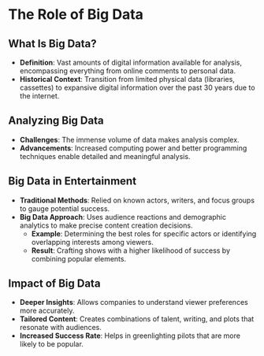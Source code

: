 # The Role of Big Data

## What Is Big Data?
- **Definition**: Vast amounts of digital information available for analysis, encompassing everything from online comments to personal data.
- **Historical Context**: Transition from limited physical data (libraries, cassettes) to expansive digital information over the past 30 years due to the internet.

## Analyzing Big Data
- **Challenges**: The immense volume of data makes analysis complex.
- **Advancements**: Increased computing power and better programming techniques enable detailed and meaningful analysis.

## Big Data in Entertainment
- **Traditional Methods**: Relied on known actors, writers, and focus groups to gauge potential success.
- **Big Data Approach**: Uses audience reactions and demographic analytics to make precise content creation decisions.
  - **Example**: Determining the best roles for specific actors or identifying overlapping interests among viewers.
  - **Result**: Crafting shows with a higher likelihood of success by combining popular elements.

## Impact of Big Data
- **Deeper Insights**: Allows companies to understand viewer preferences more accurately.
- **Tailored Content**: Creates combinations of talent, writing, and plots that resonate with audiences.
- **Increased Success Rate**: Helps in greenlighting pilots that are more likely to be popular.
